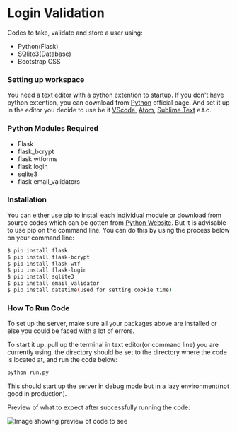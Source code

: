 # Login Validation
Codes to take, validate and store a user using:
- Python(Flask)
- SQlite3(Database)
- Bootstrap CSS

### Setting up workspace
You need a text editor with a python extention to startup. If you don't have python extention, you can download from [Python](www.python.org) official page. And set it up in the editor you decide to use be it [VScode](code.visualstudio.com), [Atom](atom.io), [Sublime Text](www.sublimetext.com) e.t.c.

### Python Modules Required
- Flask
- flask_bcrypt
- flask wtforms
- flask login
- sqlite3
- flask email_validators

### Installation
You can either use pip to install each individual module or download from source codes which can be gotten from [Python Website](www.python.org). But it is advisable to use pip on the command line.
You can do this by using the process below on your command line:
```sh
$ pip install flask
$ pip install flask-bcrypt
$ pip install flask-wtf
$ pip install flask-login
$ pip install sqlite3
$ pip install email_validator
$ pip install datetime(used for setting cookie time)
```

### How To Run Code
To set up the server, make sure all your packages above are installed or else you could be faced with a lot of errors.

To start it up, pull up the terminal in text editor(or command line) you are currently using, the directory should be set to the directory where the code is located at, and run the code below:
```sh
python run.py
```
This should start up the server in debug mode but in a lazy environment(not good in production).

Preview of what to expect after successfully running the code:

![Image showing preview of code to see](https://github.com/jamesconfy/Login_Validation/blob/main/static/assests/login_validation.PNG?raw=true)